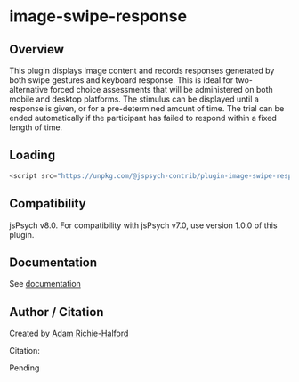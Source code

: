 # image-swipe-response

## Overview

This plugin displays image content and records responses generated by both swipe gestures and keyboard response. This is ideal for two-alternative forced choice assessments that will be administered on both mobile and desktop platforms. The stimulus can be displayed until a response is given, or for a pre-determined amount of time. The trial can be ended automatically if the participant has failed to respond within a fixed length of time.

## Loading

```js
<script src="https://unpkg.com/@jspsych-contrib/plugin-image-swipe-response@1.0.0"></script>
```

## Compatibility

jsPsych v8.0. For compatibility with jsPsych v7.0, use version 1.0.0 of this plugin.

## Documentation

See [documentation](docs/jspsych-image-swipe-response.md)

## Author / Citation

Created by [Adam Richie-Halford](https://github.com/richford)

Citation:

Pending
